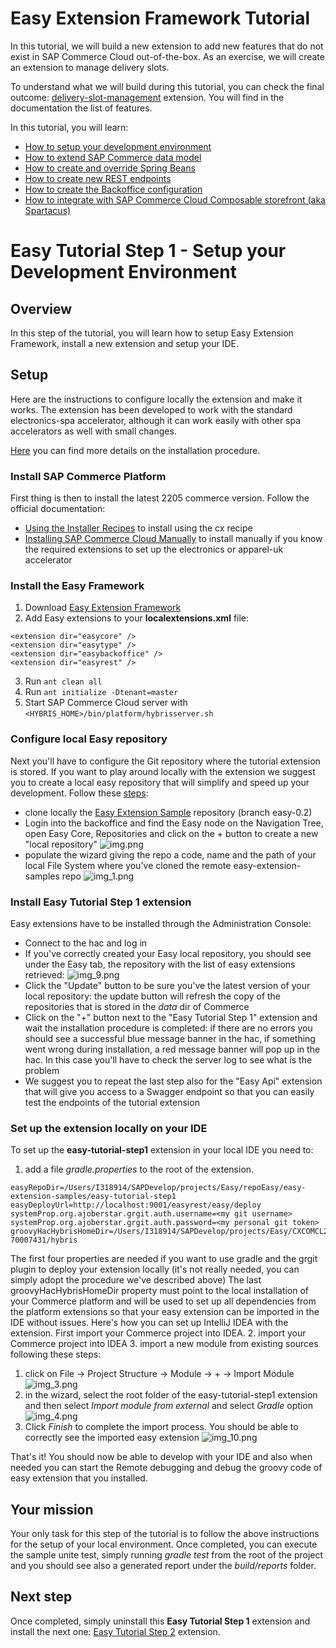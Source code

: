 # Easy Extension Framework Tutorial

In this tutorial, we will build a new extension to add new features that do not exist in SAP Commerce Cloud out-of-the-box. As an exercise, we will create an extension to manage delivery slots.

To understand what we will build during this tutorial, you can check the final outcome: [delivery-slot-management](https://github.tools.sap/cx-boosters/easy-extension-samples/tree/main/delivery-slot-management/README.md) extension. You will find in the documentation the list of features.

In this tutorial, you will learn:
- [How to setup your development environment](#easy-tutorial-step-1---setup-your-development-environment)
- [How to extend SAP Commerce data model](../easy-tutorial-step2)
- [How to create and override Spring Beans](../easy-tutorial-step3)
- [How to create new REST endpoints](../easy-tutorial-step4)
- [How to create the Backoffice configuration](../easy-tutorial-step5)
- [How to integrate with SAP Commerce Cloud Composable storefront (aka Spartacus)](../easy-tutorial-step6)

# Easy Tutorial Step 1 - Setup your Development Environment 

## Overview
In this step of the tutorial, you will learn how to setup Easy Extension Framework, install a new extension and setup your IDE.

## Setup
Here are the instructions to configure locally the extension and make it works. The extension has been developed to work with the standard electronics-spa accelerator, although it can work easily with other spa accelerators as well with small changes.

[Here](https://sap.github.io/easy-extension-framework/getting-started/) you can find more details on the installation procedure.

### Install SAP Commerce Platform

First thing is then to install the latest 2205 commerce version. Follow the official documentation:

- [Using the Installer Recipes](https://help.sap.com/docs/SAP_COMMERCE_CLOUD_PUBLIC_CLOUD/8be4e0379b294fbabf36d26e7ca4169d/cb3ff964e4784073a70f06165efbac8a.html?locale=en-US&version=v2205) to install using the cx recipe
- [Installing SAP Commerce Cloud Manually](https://help.sap.com/docs/SAP_COMMERCE_CLOUD_PUBLIC_CLOUD/8be4e0379b294fbabf36d26e7ca4169d/8bf5cfea86691014a00e9705a3c84074.html?locale=en-US&version=v2205) to install manually if you know the required extensions to set up the electronics or apparel-uk accelerator

### Install the Easy Framework
1. Download [Easy Extension Framework](https://github.com/SAP/easy-extension-framework)
2. Add Easy extensions to your **localextensions.xml** file:
```
<extension dir="easycore" />
<extension dir="easytype" />    
<extension dir="easybackoffice" />    
<extension dir="easyrest" />
```
3. Run `ant clean all`
4. Run `ant initialize -Dtenant=master`
5. Start SAP Commerce Cloud server with `<HYBRIS_HOME>/bin/platform/hybrisserver.sh`

### Configure local Easy repository
Next you'll have to configure the Git repository where the tutorial extension is stored. If you want to play around locally with the extension we suggest you to create a local easy repository that will simplify and speed up your development.
Follow these [steps](https://sap.github.io/easy-extension-framework/configuring-an-easy-repository-in-backoffice/):
- clone locally the [Easy Extension Sample](https://github.tools.sap/cx-boosters/easy-extension-samples/tree/easy-0.2) repository (branch easy-0.2)
- Login into the backoffice and find the Easy node on the Navigation Tree, open Easy Core, Repositories and click on the + button to create a new "local repository"
![img.png](./images/img.png)
- populate the wizard giving the repo a code, name and the path of your local File System where you've cloned the remote easy-extension-samples repo
![img_1.png](./images/img_1.png)

### Install Easy Tutorial Step 1 extension
Easy extensions have to be installed through the Administration Console:
- Connect to the hac and log in
- If you've correctly created your Easy local repository, you should see under the Easy tab, the repository with the list of easy extensions retrieved:
![img_9.png](./images/img_9.png)
- Click the "Update" button to be sure you've the latest version of your local repository: the update button will refresh the copy of the repositories that is stored in the _data_ dir of Commerce
- Click on the "+" button next to the "Easy Tutorial Step 1" extension and wait the installation procedure is completed: if there are no errors you should see a successful blue message banner in the hac, if something went wrong during installation, a red message banner will pop up in the hac. In this case you'll have to check the server log to see what is the problem
- We suggest you to repeat the last step also for the "Easy Api" extension that will give you access to a Swagger endpoint so that you can easily test the endpoints of the tutorial extension

### Set up the extension locally on your IDE

To set up the **easy-tutorial-step1** extension in your local IDE you need to:
1. add a file _gradle.properties_ to the root of the extension.
```
easyRepoDir=/Users/I318914/SAPDevelop/projects/Easy/repoEasy/easy-extension-samples/easy-tutorial-step1
easyDeployUrl=http://localhost:9001/easyrest/easy/deploy
systemProp.org.ajoberstar.grgit.auth.username=<my git username>
systemProp.org.ajoberstar.grgit.auth.password=<my personal git token>
groovyHacHybrisHomeDir=/Users/I318914/SAPDevelop/projects/Easy/CXCOMCL221100P_5-70007431/hybris
```
The first four properties are needed if you want to use gradle and the grgit plugin to deploy your extension locally (it's not really needed, you can simply adopt the procedure we've described above)
The last groovyHacHybrisHomeDir property must point to the local installation of your Commerce platform and will be used to set up all dependencies 
from the platform extensions so that your easy extension can be imported in the IDE without issues.
Here's how you can set up IntelliJ IDEA with the extension. First import your Commerce project into IDEA.
2. import your Commerce project into IDEA
3. import a new module from existing sources following these steps:
   1. click on File -> Project Structure -> Module -> + -> Import Module
      ![img_3.png](./images/img_3.png)
   2. in the wizard, select the root folder of the easy-tutorial-step1 extension and then select _Import module from external_ and select _Gradle_ option
   ![img_4.png](./images/img_4.png)
   3. Click _Finish_ to complete the import process. You should be able to correctly see the imported easy extension
   ![img_10.png](./images/img_10.png)

That's it! You should now be able to develop with your IDE and also when needed you can start the Remote debugging and debug the groovy code of easy extension that you installed. 

## Your mission
Your only task for this step of the tutorial is to follow the above instructions for the setup of your local environment. Once completed, you can execute the sample unite test, simply running _gradle test_ from the root of the project and you should see also a generated report under the _build/reports_ folder.

## Next step
Once completed, simply uninstall this **Easy Tutorial Step 1** extension and install the next one: [Easy Tutorial Step 2](../easy-tutorial-step2/README.md) extension.
